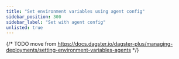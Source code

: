 ```yaml
---
title: "Set environment variables using agent config"
sidebar_position: 300
sidebar_label: "Set with agent config"
unlisted: true
---
```


{/* TODO move from https://docs.dagster.io/dagster-plus/managing-deployments/setting-environment-variables-agents */}

